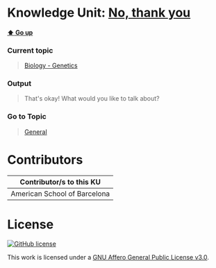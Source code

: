 # Knowledge Unit: [No, thank you](../../knowledge_units/biology-genetics/no-thank-you.md)

#### [:arrow_up: Go up](../../topics/biology-genetics.md)
### Current topic
> [Biology - Genetics](../../topics/biology-genetics.md)
### Output
> That&#039;s okay! What would you like to talk about?
### Go to Topic
> [General](../../topics/general.md)


# Contributors

| Contributor/s to this KU |
| - | 
| American School of Barcelona |

# License
[![GitHub license](https://img.shields.io/github/license/inbrainz/cerebro)](https://github.com/inbrainz/cerebro/blob/master/LICENSE)

This work is licensed under a [GNU Affero General Public License v3.0](https://www.gnu.org/licenses/agpl-3.0.txt).